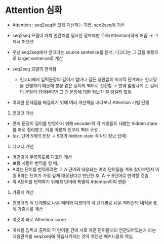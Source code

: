 # Attention 심화

- Attention : seq2seq을 크게 개선하는 기법, seq2seq에 기반
- seq2seq 모델이 마치 인간처럼 필요한 정보에만 주목(Attention)하게 해줌 → 그래서 어텐션

- 우선 seq2seq에서 인코더는 source sentence를 분석, 디코더는 그 값을 바탕으로 target sentence로 계산
- seq2seq 모델의 한계점
    - 인코더에서 입력문장의 길이가 얼마나 길든 상관없이 마지막 단계에서 인코딩을 진행하기 때문에 항상 같은 길이의 벡터로 전환함 
    → 만약 엄청나게 긴 길이의 문장이 입력된다면 그 긴 문장에 대한 정보가 잘 담길리 없음

- 이러한 문제점을 해결하기 위해 여러 개선책을 내다보니 Attention 기법 탄생

1. 인코더 개선
- 먼저 문장의 길이를 반영하기 위해 encoder의 각 계층들이 내뱉는 hidden state를 따로 정리했고, 이를 이용해 인코더 벡터 구성
- (ex. 단어 5개의 문장 → 5개의 hidden state 각각의 정보 입력)

1. 디코더 개선
- 어떤것에 주목하도록 디코더 개선
- 보통 사람이 번역을 할 때,
- A라는 단어를 번역하려면 그 A 단어와 대응되는 여러 단어들을 계속 찾아보면서 이중 B라는 단어가 가장 깊게 대응된다고 판단한 후, A → B단어로 번역할 것임
- 즉 A단어를 번역하기 위해 B 단어에 특별히 Attention하여 변환

1. 가중치 계산
- 인코더의 각 단계별로 나온 벡터와 디코더의 각 단계별로 나온 벡터간의 내적을 통해 가중치를 계산
- 이것이 바로 Attention score

- 이처럼 입력과 출력의 각 단어들 간에 서로 어떤 단어들끼리 연관되어있는가 라는 대응관계를 seq2seq에 학습시키자는 것이 어텐션 매커니즘의 핵심